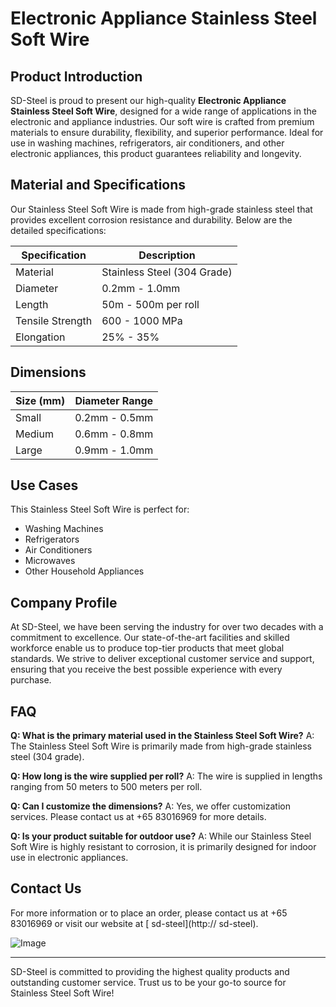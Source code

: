 # Electronic Appliance Stainless Steel Soft Wire

## Product Introduction

SD-Steel is proud to present our high-quality **Electronic Appliance Stainless Steel Soft Wire**, designed for a wide range of applications in the electronic and appliance industries. Our soft wire is crafted from premium materials to ensure durability, flexibility, and superior performance. Ideal for use in washing machines, refrigerators, air conditioners, and other electronic appliances, this product guarantees reliability and longevity.

## Material and Specifications

Our Stainless Steel Soft Wire is made from high-grade stainless steel that provides excellent corrosion resistance and durability. Below are the detailed specifications:

| Specification | Description |
|---------------|-------------|
| Material      | Stainless Steel (304 Grade) |
| Diameter      | 0.2mm - 1.0mm |
| Length        | 50m - 500m per roll |
| Tensile Strength | 600 - 1000 MPa |
| Elongation    | 25% - 35% |

## Dimensions

| Size (mm) | Diameter Range |
|-----------|-----------------|
| Small     | 0.2mm - 0.5mm   |
| Medium    | 0.6mm - 0.8mm   |
| Large     | 0.9mm - 1.0mm   |

## Use Cases

This Stainless Steel Soft Wire is perfect for:

- Washing Machines
- Refrigerators
- Air Conditioners
- Microwaves
- Other Household Appliances

## Company Profile

At SD-Steel, we have been serving the industry for over two decades with a commitment to excellence. Our state-of-the-art facilities and skilled workforce enable us to produce top-tier products that meet global standards. We strive to deliver exceptional customer service and support, ensuring that you receive the best possible experience with every purchase.

## FAQ

**Q: What is the primary material used in the Stainless Steel Soft Wire?**
A: The Stainless Steel Soft Wire is primarily made from high-grade stainless steel (304 grade).

**Q: How long is the wire supplied per roll?**
A: The wire is supplied in lengths ranging from 50 meters to 500 meters per roll.

**Q: Can I customize the dimensions?**
A: Yes, we offer customization services. Please contact us at +65 83016969 for more details.

**Q: Is your product suitable for outdoor use?**
A: While our Stainless Steel Soft Wire is highly resistant to corrosion, it is primarily designed for indoor use in electronic appliances.

## Contact Us

For more information or to place an order, please contact us at +65 83016969 or visit our website at [ sd-steel](http:// sd-steel).

![Image](https://github.com/user-attachments/assets/2567258e-e124-4816-932d-1809bd27ef0b)

---

SD-Steel is committed to providing the highest quality products and outstanding customer service. Trust us to be your go-to source for Stainless Steel Soft Wire!